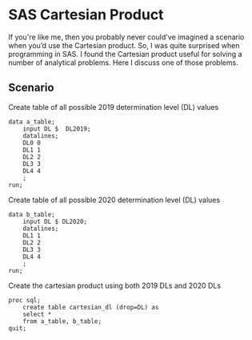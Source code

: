 # SAS Cartesian Product

If you're like me, then you probably never could've imagined a scenario when you’d use the Cartesian product. So, I was quite surprised when programming in SAS. I found the Cartesian product useful for solving a number of analytical problems. Here I discuss one of those problems.

## Scenario



Create table of all possible 2019 determination level (DL) values
```
data a_table;
	input DL $  DL2019;
	datalines;
	DL0 0
	DL1 1
	DL2 2
	DL3 3
	DL4 4
	;
run;
```


Create table of all possible 2020 determination level (DL) values

```
data b_table;
	input DL $ DL2020;
	datalines;
	DL1 1
	DL2 2
	DL3 3
	DL4 4
	;
run;
```

Create the cartesian product using both 2019 DLs and 2020 DLs

```
proc sql;
	create table cartesian_dl (drop=DL) as
	select *
	from a_table, b_table;
quit;
```
